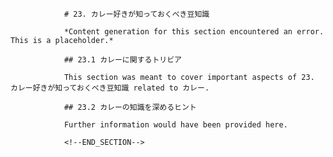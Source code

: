 
                # 23. カレー好きが知っておくべき豆知識
                
                *Content generation for this section encountered an error. This is a placeholder.*
                
                ## 23.1 カレーに関するトリビア
                
                This section was meant to cover important aspects of 23. カレー好きが知っておくべき豆知識 related to カレー.
                
                ## 23.2 カレーの知識を深めるヒント
                
                Further information would have been provided here.
                
                <!--END_SECTION-->
                